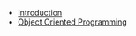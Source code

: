 - [Introduction](/docs/introduction.md)
- [Object Oriented Programming](/docs/object_oriented_programming.md)
